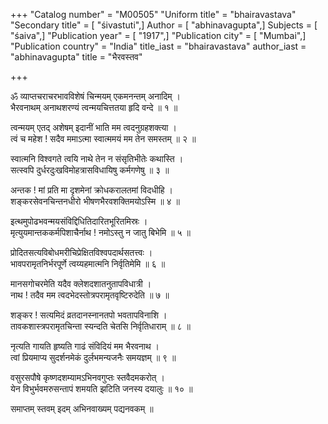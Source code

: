 +++
"Catalog number" = "M00505"
"Uniform title" = "bhairavastava"
"Secondary title" = [ "śivastuti",]
Author = [ "abhinavagupta",]
Subjects = [ "śaiva",]
"Publication year" = [ "1917",]
"Publication city" = [ "Mumbai",]
"Publication country" = "India"
title_iast = "bhairavastava"
author_iast = "abhinavagupta"
title = "भैरवस्तव"

+++
  
  
  
  
  
ॐ व्याप्तचराचरभावविशेषं चिन्मयम् एकमनन्तम् अनादिम् ।  
भैरवनाथम् अनाथशरण्यं त्वन्मयचित्ततया हृदि वन्दे ॥ १ ॥  
  
त्वन्मयम् एतद् अशेषम् इदानीं भाति मम त्वदनुग्रहशक्त्या ।  
त्वं च महेश ! सदैव ममाऽत्मा स्वात्ममयं मम तेन समस्तम् ॥ २ ॥  
  
स्वात्मनि विश्वगते त्वयि नाथे तेन न संसृतिभीतेः कथास्ति ।  
सत्स्वपि दुर्धरदुःखविमोहत्रासविधायिषु कर्मगणेषु ॥ ३ ॥  
  
अन्तक ! मां प्रति मा दृशमेनां क्रोधकरालतमां विदधीहि ।  
शङ्करसेवनचिन्तनधीरो भीषणभैरवशक्तिमयोऽस्मि ॥ ४ ॥  
  
इत्थमुपोढभवन्मयसंविद्दिधितिदारितभूरितमिस्रः ।  
मृत्युयमान्तककर्मपिशाचैर्नाथ ! नमोऽस्तु न जातु बिभेमि ॥ ५ ॥  
  
प्रोदितसत्यविबोधमरीचिप्रेक्षितविश्वपदार्थसतत्त्वः ।  
भावपरामृतनिर्भरपूर्णे त्वय्यहमात्मनि निर्वृतिमेमि ॥ ६ ॥  
  
मानसगोचरमेति यदैव क्लेशदशातनुतापविधात्री ।  
नाथ ! तदैव मम त्वदभेदस्तोत्रपरामृतवृष्टिरुदेति ॥ ७ ॥  
  
शङ्कर ! सत्यमिदं व्रतदानस्नानतपो भवतापविनाशि ।  
तावकशास्त्रपरामृतचिन्ता स्यन्दति चेतसि निर्वृतिधाराम् ॥ ८ ॥  
  
नृत्यति गायति हृष्यति गाढं संविदियं मम भैरवनाथ ।  
त्वां प्रियमाप्य सुदर्शनमेकं दुर्लभमन्यजनैः समयज्ञम् ॥ ९ ॥  
  
वसुरसपौषे कृष्णदशम्यामऽभिनवगुप्तः स्तवैदमकरोत् ।  
येन विभुर्भवमरुसन्तापं शमयति झटिति जनस्य दयालुः ॥ १० ॥  
  
समाप्तम् स्तवम् इदम् अभिनवाख्यम् पद्यनवकम् ॥  
  
  
  
  
  
  
